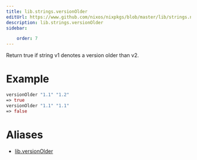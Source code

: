 ```yaml
---
title: lib.strings.versionOlder
editUrl: https://www.github.com/nixos/nixpkgs/blob/master/lib/strings.nix#L972C18
description: lib.strings.versionOlder
sidebar:

    order: 7
---
```


Return true if string v1 denotes a version older than v2.

# Example

```nix
versionOlder "1.1" "1.2"
=> true
versionOlder "1.1" "1.1"
=> false
```


# Aliases

- [lib.versionOlder](/reference/libversionOlder)


